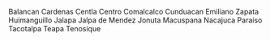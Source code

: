 Balancan
Cardenas
Centla
Centro
Comalcalco
Cunduacan
Emiliano Zapata
Huimanguillo
Jalapa
Jalpa de Mendez
Jonuta
Macuspana
Nacajuca
Paraiso
Tacotalpa
Teapa
Tenosique

